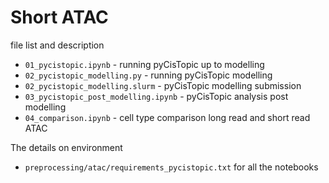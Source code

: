 # Short ATAC 

file list and description 

- `01_pycistopic.ipynb` - running pyCisTopic up to modelling <br>
- `02_pycistopic_modelling.py` - running pyCisTopic modelling <br>
- `02_pycistopic_modelling.slurm` - pyCisTopic modelling submission <br>
- `03_pycistopic_post_modelling.ipynb` - pyCisTopic analysis post modelling <br>
- `04_comparison.ipynb` - cell type comparison long read and short read ATAC

The details on environment
- `preprocessing/atac/requirements_pycistopic.txt` for all the notebooks